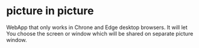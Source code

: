 # picture in picture

WebApp that only works in Chrone and Edge desktop browsers. It will let You choose the screen or window which will be shared on separate picture window.
